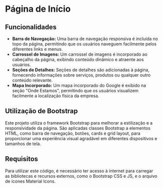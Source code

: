 <h1>Página de Início </h1>

<h2>Funcionalidades</h2>

+ <b>Barra de Navegação:</b> Uma barra de navegação responsiva é incluída no topo da página, permitindo que os usuários naveguem facilmente pelos diferentes links e menus.
+ <b>Carrossel de Imagens:</b> Um carrossel de imagens é incorporado ao cabeçalho da página, exibindo conteúdo dinâmico e atraente aos usuários.
+ <b>Seções de Detalhes:</b> Seções de detalhes são adicionadas à página, fornecendo informações sobre serviços, produtos ou qualquer outro conteúdo relevante.
+ <b>Mapa Incorporado:</b> Um mapa incorporado do Google é exibido na seção "Onde Estamos", permitindo que os usuários visualizem facilmente a localização física da empresa.

<h2>Utilização de Bootstrap</h2>
Este projeto utiliza o framework Bootstrap para melhorar a estilização e a responsividade da página. São aplicadas classes Bootstrap a elementos HTML, como barra de navegação, botões, cards e grid layout, para proporcionar uma experiência visual agradável em diferentes dispositivos e tamanhos de tela.

<h2>Requisitos</h2>
Para utilizar este código, é necessário ter acesso à internet para carregar as bibliotecas e recursos externos, como o Bootstrap CSS e JS, e o arquivo de ícones Material Icons.
